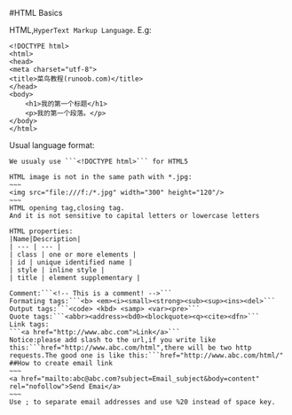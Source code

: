#HTML Basics

HTML,```HyperText Markup Language```.
E.g:
~~~
<!DOCTYPE html>
<html>
<head>
<meta charset="utf-8">
<title>菜鸟教程(runoob.com)</title>
</head>
<body>
    <h1>我的第一个标题</h1>
    <p>我的第一个段落。</p>
</body>
</html>
~~~

Usual language format:
```<tag>[Content]</tag>
We usualy use ```<!DOCTYPE html>``` for HTML5

HTML image is not in the same path with *.jpg:
~~~
<img src="file:///f:/*.jpg" width="300" height="120"/>
~~~
HTML opening tag,closing tag.
And it is not sensitive to capital letters or lowercase letters

HTML properties:
|Name|Description|
| --- | --- |
| class | one or more elements |
| id | unique identified name |
| style | inline style |
| title | element supplementary |

Comment:```<!-- This is a comment! -->```
Formating tags:```<b> <em><i><small><strong><sub><sup><ins><del>```
Output tags:```<code> <kbd> <samp> <var><pre>```
Quote tags:```<abbr><address><bd0><blockquote><q><cite><dfn>```
Link tags:
```<a href="http://www.abc.com">Link</a>```
Notice:please add slash to the url,if you write like this:```href="http://www.abc.com/html",there will be two http requests.The good one is like this:```href="http://www.abc.com/html/"
##How to create email link
~~~
<a href="mailto:abc@abc.com?subject=Email_subject&body=content" rel="nofollow">Send Emai</a>
~~~
Use ; to separate email addresses and use %20 instead of space key.

